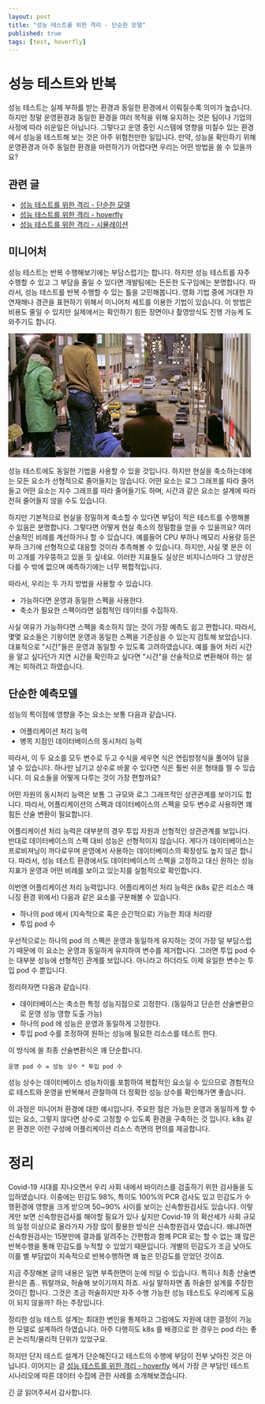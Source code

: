 ```yaml
---
layout: post
title: "성능 테스트를 위한 격리 - 단순한 모델"
published: true
tags: [test, hoverfly]
---
```


# 성능 테스트와 반복

성능 테스트는 실제 부하를 받는 환경과 동일한 환경에서 이뤄질수록 의미가 높습니다.
하지만 정말 운영환경과 동일한 환경을 여러 목적을 위해 유지하는 것은 팀이나 기업의 사정에 따라 쉬운일은 아닙니다.
그렇다고 운영 중인 시스템에 영향을 미칠수 있는 환경에서 성능을 테스트해 보는 것은 아주 위험천만한 일입니다.
만약, 성능을 확인하기 위해 운영환경과 아주 동일한 환경을 마련하기가 어렵다면 우리는 어떤 방법을 쓸 수 있을까요?

<!-- more -->

## 관련 글

- [성능 테스트를 위한 격리 - 단순한 모델](/25)
- [성능 테스트를 위한 격리 - hoverfly](/26)
- [성능 테스트를 위한 격리 - 시뮬레이션](/27)

## 미니어처

성능 테스트는 반복 수행해보기에는 부담스럽기는 합니다. 하지만 성능 테스트를 자주 수행할 수 있고 그 부담을 줄일 수 있다면 개발팀에는 든든한 도구임에는 분명합니다.
따라서, 성능 테스트를 반복 수행할 수 있는 틀을 고민해봅니다. 영화 기법 중에 거대한 자연재해나 경관을 표현하기 위해서 미니어처 세트를 이용한 기법이 있습니다.
이 방법은 비용도 줄일 수 있지만 실제에서는 확인하기 힘든 장면이나 촬영방식도 진행 가능케 도와주기도 합니다.

![미니어처 기법](/images/posts/miniature.png)

성능 테스트에도 동일한 기법을 사용할 수 있을 것입니다. 하지만 현실을 축소하는데에는 모든 요소가 선형적으로 줄어들지는 않습니다.
어떤 요소는 로그 그래프를 따라 줄어들고 어떤 요소는 지수 그래프를 따라 줄어들기도 하며, 시간과 같은 요소는 설계에 따라 전혀 줄어들지 않을 수도 있습니다.

하지만 기본적으로 현실을 정밀하게 축소할 수 있다면 부담이 적은 테스트를 수행해볼 수 있음은 분명합니다.
그렇다면 어떻게 현실 축소의 정밀함을 얻을 수 있을까요? 여러 산술적인 비례를 계산하거나 할 수 있습니다. 예를들어 CPU 부하나 메모리 사용량 등은 부하 크기에 선형적으로 대응할 것이라 추측해볼 수 있습니다.
하지만, 사실 몇 분은 이미 고개를 갸우뚱하고 있을 듯 싶네요. 이러한 지표들도 실상은 비지니스마다 그 양상은 다를 수 밖에 없으며 예측하기에는 너무 복합적입니다.

따라서, 우리는 두 가지 방법을 사용할 수 있습니다.

- 가능하다면 운영과 동일한 스펙을 사용한다.
- 축소가 필요한 스펙이라면 실험적인 데이터를 수집하자.

사실 여유가 가능하다면 스펙을 축소하지 않는 것이 가장 예측도 쉽고 편합니다. 따라서, 몇몇 요소들은 기왕이면 운영과 동일한 스펙을 기준삼을 수 있는지 검토해 보았습니다.
대표적으로 "시간"들은 운영과 동일할 수 있도록 고려하였습니다. 예를 들어 처리 시간을 알고 싶다던가 지연 시간을 확인하고 싶다면 "시간"을 산술적으로 변환해야 하는 설계는 피하려고 하였습니다.

## 단순한 예측모델

성능의 특이점에 영향을 주는 요소는 보통 다음과 같습니다.

- 어플리케이션 처리 능력
- 병목 지점인 데이터베이스의 동시처리 능력

따라서, 이 두 요소를 모두 변수로 두고 수식을 세우면 식은 연립방정식을 풀어야 답을 낼 수 있습니다.
하나만 남기고 상수로 바꿀 수 있다면 식은 훨씬 쉬운 형태를 띌 수 있습니다.
이 요소들을 어떻게 다루는 것이 가장 편할까요?

어떤 자원의 동시처리 능력은 보통 그 규모와 로그 그래프적인 상관관계를 보이기도 합니다.
따라서, 어플리케이션의 스펙과 데이터베이스의 스펙을 모두 변수로 사용하면 꽤 힘든 산술 변환이 필요합니다.

어플리케이션 처리 능력은 대부분의 경우 투입 자원과 선형적인 상관관계를 보입니다.
반대로 데이터베이스의 스펙 대비 성능은 선형적이지 않습니다. 게다가 데이터베이스는 프로비져닝이 까다로우며 운영에서 사용하는 데이터베이스의 확장성도 높지 않곤 합니다.
따라서, 성능 테스트 환경에서도 데이터베이스의 스펙을 고정하고 대신 원하는 성능지표가 운영과 어떤 비례를 보이고 있는지를 실험적으로 확인합니다.

이번엔 어플리케이션 처리 능력입니다. 어플리케이션 처리 능력은 (k8s 같은 리소스 매니징 환경 위에서) 다음과 같은 요소를 구분해볼 수 있습니다.

- 하나의 pod 에서 (지속적으로 혹은 순간적으로) 가능한 최대 처리량
- 투입 pod 수

우선적으로는 하나의 pod 의 스펙은 운영과 동일하게 유지하는 것이 가장 덜 부담스럽기 때문에 이 요소는 운영과 동일하게 유지하여 변수를 제거합니다.
그러면 투입 pod 수는 대부분 성능에 선형적인 관계를 보입니다. 아니라고 하더라도 이제 유일한 변수는 투입 pod 수 뿐입니다.

정리하자면 다음과 같습니다.

- 데이터베이스는 축소한 특정 성능지점으로 고정한다. (동일하고 단순한 산술변환으로 운영 성능 영향 도출 가능)
- 하나의 pod 에 성능은 운영과 동일하게 고정한다.
- 투입 pod 수를 조정하여 원하는 성능에 필요한 리소스를 테스트 한다.

이 방식에 쓸 최종 산술변환식은 꽤 단순합니다.

```
운영 pod 수 = 성능 상수 * 투입 pod 수
```

성능 상수는 데이터베이스 성능차이를 포함하여 복합적인 요소일 수 있으므로 경험적으로 테스트와 운영을 반복해서 관찰하여 더 정확한 성능 상수를 확인해가면 좋습니다.

이 과정은 미니어처 환경에 대한 예시입니다. 주요한 점은 가능한 운영과 동일하게 할 수 있는 요소, 그렇지 않다면 상수로 고정할 수 있도록 환경을 구축하는 것 입니다.
k8s 같은 환경은 이런 구성에 어플리케이션 리소스 측면의 편의를 제공합니다.

# 정리

Covid-19 시대를 지나오면서 우리 사회 내에서 바이러스를 검출하기 위한 검사들을 도입하였습니다.
이중에는 민감도 98%, 특이도 100%의 PCR 검사도 있고 민감도가 수행환경에 영향을 크게 받으며 50~90% 사이를 보이는 신속항원검사도 있습니다.
이렇게만 보면 신속항원검사를 해야할 필요가 있나 싶지만 Covid-19 의 확산세가 사회 규모의 일정 이상으로 올라가자 가장 많이 활용한 방식은 신속항원검사 였습니다.
왜냐하면 신속항원검사는 15분만에 결과를 알려주는 간편함과 함께 PCR 로는 할 수 없는 꽤 많은 반복수행을 통해 민감도를 누적할 수 있었기 때문입니다.
개별의 민감도가 조금 낮아도 이를 별 부담없이 지속적으로 반복수행하면 꽤 높은 민감도를 얻었던 것이죠. 

지금 주장해본 글의 내용은 일면 부족한면이 눈에 띄일 수 있습니다. 특히나 최종 산술변환식은 좀.. 뭐랄까요, 허술해 보이기까지 하죠.
사실 말하자면 좀 허술한 설계를 주장한 것이긴 합니다. 그것은 조금 허술하지만 자주 수행 가능한 성능 테스트도 우리에게 도움이 되지 않을까? 하는 주장입니다.

정리한 성능 테스트 설계는 최대한 변인을 통제하고 그럼에도 자원에 대한 결정이 가능한 모델로 설계하려 하였습니다.
아주 다행히도 k8s 를 배경으로 한 경우는 pod 라는 좋은 논리적/물리적 단위가 있었구요.

하지만 단지 테스트 설계가 단순해진다고 테스트의 수행에 부담이 전부 낮아진 것은 아닙니다.
이어지는 글 [성능 테스트를 위한 격리 - hoverfly](/26) 에서 가장 큰 부담인 테스트 시나리오에 따른 데이터 수집에 관한 사례를 소개해보겠습니다.

긴 글 읽어주셔서 감사합니다.
